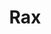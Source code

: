 ---
codehost: https://github.com/alibaba/rax
logohandle: alibaba_rax
sort: rax
title: Rax
website: https://alibaba.github.io/rax/
---